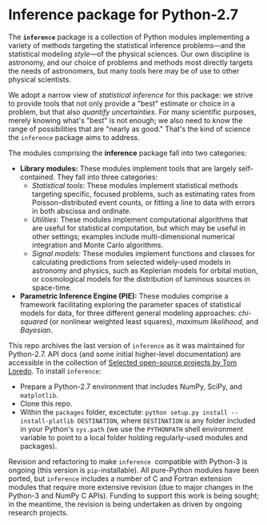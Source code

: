# Inference package for Python-2.7

The **`inference`** package is a collection of Python modules implementing a variety of methods targeting the statistical inference problems—and the statistical modeling *style*—of the physical sciences. Our own discipline is astronomy, and our choice of problems and methods most directly targets the needs of astronomers, but many tools here may be of use to other physical scientists.

We adopt a narrow view of *statistical inference* for this package: we strive to provide tools that not only provide a "best" estimate or choice in a problem, but that also *quantify uncertainties*. For many scientific purposes, merely knowing what's "best" is not enough; we also need to know the range of possibilities that are "nearly as good." That's the kind of science the `inference` package aims to address.

The modules comprising the **inference** package fall into two categories:

- **Library modules:** These modules implement tools that are largely self-contained. They fall into three categories:
  - *Statistical tools:* These modules implement statistical methods targeting specific, focused problems, such as estimating rates from Poisson-distributed event counts, or fitting a line to data with errors in both abscissa and ordinate.
  - *Utilities:* These modules implement computational algorithms that are useful for statistical computation, but which may be useful in other settings; examples include multi-dimensional numerical integration and Monte Carlo algorithms.
  - *Signal models:* These modules implement functions and classes for calculating predictions from selected widely-used models in astronomy and physics, such as Keplerian models for orbital motion, or cosmological models for the distribution of luminous sources in space-time.
- **Parametric Inference Engine (PIE):** These modules comprise a framework facilitating exploring the parameter spaces of statistical models for data, for three different general modeling approaches: *chi-squared* (or nonlinear weighted least squares), *maximum likelihood*, and *Bayesian*.

This repo archives the last version of `inference` as it was maintained for Python-2.7. API docs (and some initial higher-level documentation) are accessible in the collection of [Selected open-source projects by Tom Loredo](https://tloredo.github.io/). To install `inference`:

* Prepare a Python-2.7 environment that includes NumPy, SciPy, and `matplotlib`.
* Clone this repo.
* Within the `packages` folder, excectute: `python setup.py install --install-platlib DESTINATION`, where `DESTINATION` is any folder included in your Python's `sys.path` (we use the `PYTHONPATH` shell environment variable to point to a local folder holding regularly-used modules and packages).

Revision and refactoring to make `inference`  compatible with Python-3 is ongoing (this version is `pip`-installable). All pure-Python modules have been ported, but `inference` includes a number of C and Fortran extension modules that require more extensive revision (due to major changes in the Python-3 and NumPy C APIs). Funding to support this work is being sought; in the meantime, the revision is being undertaken as driven by ongoing research projects.
